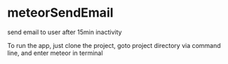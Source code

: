 # meteorSendEmail
send email to user after 15min inactivity

To run the app, just clone the project, goto project directory via command line, and enter meteor in terminal